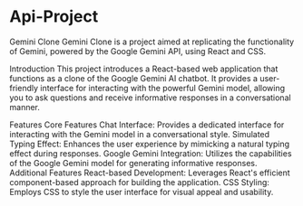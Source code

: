 # Api-Project

Gemini Clone
Gemini Clone is a project aimed at replicating the functionality of Gemini, powered by the Google Gemini API, using React and CSS.

Introduction
This project introduces a React-based web application that functions as a clone of the Google Gemini AI chatbot. It provides a user-friendly interface for interacting with the powerful Gemini model, allowing you to ask questions and receive informative responses in a conversational manner.

Features
Core Features
Chat Interface: Provides a dedicated interface for interacting with the Gemini model in a conversational style.
Simulated Typing Effect: Enhances the user experience by mimicking a natural typing effect during responses.
Google Gemini Integration: Utilizes the capabilities of the Google Gemini model for generating informative responses.
Additional Features
React-based Development: Leverages React's efficient component-based approach for building the application.
CSS Styling: Employs CSS to style the user interface for visual appeal and usability.

